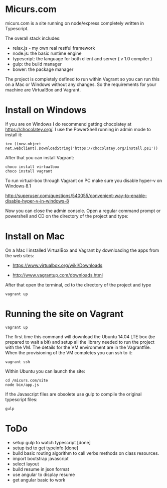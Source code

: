 Micurs.com
==================================

micurs.com is a site running on node/express completely written in Typescript.

The overall stack includes:

* relax.js - my own real restful framework
* node.js: the basic runtime engine
* typescript: the language for both client and server ( v 1.0 compiler )
* gulp: the build manager
* bower: the package manager

The project is completely defined to run within Vagrant so you can run this on a Mac or Windows without any changes.
So the requirements for your machine are VirtualBox and Vagrant.

Install on Windows
======================

If you are on Windows I do recommend getting chocolatey at https://chocolatey.org/.
I use the PowerShell running in admin mode to install it:

```
iex ((new-object net.webclient).DownloadString('https://chocolatey.org/install.ps1'))
```

After that you can install Vagrant:

```
choco install virtualbox
choco install vagrant
```

To run virtual-box through Vagrant on PC make sure you disable hyper-v on Windows 8.1

http://superuser.com/questions/540055/convenient-way-to-enable-disable-hyper-v-in-windows-8

Now you can close the admin console. Open a regular command prompt or powershell and CD on the directory of the project and type:

Install on Mac
======================

On a Mac I installed VirtualBox and Vagrant by downloading the apps from the web sites:

* https://www.virtualbox.org/wiki/Downloads

* http://www.vagrantup.com/downloads.html

After that open the terminal, cd to the directory of the project and type

```
vagrant up
```

Running the site on Vagrant
=======================

```
vagrant up
```

The first time this command will download the Ubuntu 14.04 LTE box (be prepared to wait a bit) and setup all the library needed to run the project with the VM.
The details for the VM environment are in the Vagrantfile. When the provisioning of the VM completes you can ssh to it:

```
vagrant ssh
```

Within Ubuntu you can launch the site:

```
cd /micurs.com/site
node bin/app.js
```

If the Javascript files are obsolete use gulp to compile the original typescript files:

```
gulp
```


ToDo
======================

- setup gulp to watch typescript [done]
- setup tsd to get typeinfo [done]
- build basic routing algorithm to call verbs methods on class resources.
- import bootstrap javascript
- select layout
- build resume in json format
- use angular to display resume
- get angular basic to work
